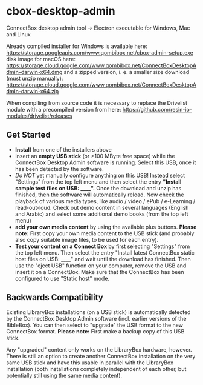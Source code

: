 # cbox-desktop-admin
ConnectBox desktop admin tool -> Electron executable for Windows, Mac and Linux

Already compiled installer for Windows is available here:
https://storage.googleapis.com/www.qombibox.net/cbox-admin-setup.exe
disk image for macOS here:
https://storage.cloud.google.com/www.qombibox.net/ConnectBoxDesktopAdmin-darwin-x64.dmg
and a zipped version, i. e. a smaller size download (must unzip manually):
https://storage.cloud.google.com/www.qombibox.net/ConnectBoxDesktopAdmin-darwin-x64.zip

When compiling from source code it is necessary to replace the Drivelist module with a precompiled version from here:
https://github.com/resin-io-modules/drivelist/releases

## Get Started

- **Install** from one of the installers above
- Insert an **empty USB stick** (or >100 MByte free space) while the ConnectBox Desktop Admin software is running. Select this USB, once it has been detected by the software.
- *Do NOT* yet manually configure anything on this USB! Instead select "Settings" from the top left menu and then select the entry **"Install sample test files on USB: ____".** Once the download and unzip has finished, then the software will automatically reload. Now check the playback of various media types, like audio / video /  ePub / e-Learning / read-out-loud. Check out demo content in several languages (English and Arabic) and select some additional demo books (from the top left menu)
- **add your own media content** by using the available plus buttons. **Please note:** First copy your own media content to the USB stick (and probably also copy suitable image files, to be used for each entry).
- **Test your content on a Connect Box** by first selecting "Settings" from the top left menu. Then select the entry "Install latest ConnectBox static host files on USB: ____" and wait until the download has finished. Then use the "eject USB" function on your computer, remove the USB and insert it on a ConnectBox. Make sure that the ConnectBox has been configured to use "Static host" mode.

## Backwards Compatibility

Existing LibraryBox installations (on a USB stick) is automatically detected by the ConnectBox Desktop Admin software (incl. earlier versions of the BibleBox). You can then select to "upgrade" the USB format to the new ConnectBox format. **Please note:** First make a backup copy of this USB stick.

Any "upgraded" content only works on the LibraryBox hardware, however. There is still an option to create another ConnectBox installation on the very same USB stick and have this usable in parallel with the LibraryBox installation (both installations completely independent of each other, but potentially still using the same media content).
